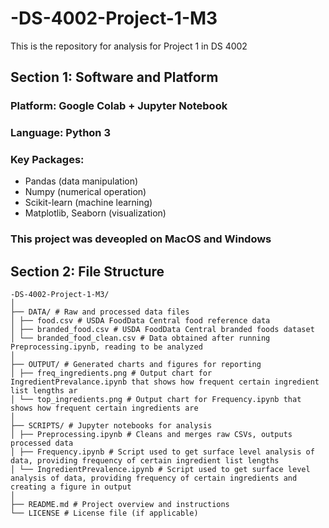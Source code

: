# -DS-4002-Project-1-M3
This is the repository for analysis for Project 1 in DS 4002

## Section 1: Software and Platform

### Platform: Google Colab + Jupyter Notebook
### Language: Python 3
### Key Packages:
  - Pandas (data manipulation)
  - Numpy (numerical operation)
  - Scikit-learn (machine learning)
  - Matplotlib, Seaborn (visualization)

### This project was deveopled on MacOS and Windows

## Section 2: File Structure
```
-DS-4002-Project-1-M3/
│
├── DATA/ # Raw and processed data files
│ ├── food.csv # USDA FoodData Central food reference data
│ ├── branded_food.csv # USDA FoodData Central branded foods dataset
│ └── branded_food_clean.csv # Data obtained after running Preprocessing.ipynb, reading to be analyzed
│
├── OUTPUT/ # Generated charts and figures for reporting
│ ├── freq_ingredients.png # Output chart for IngredientPrevalance.ipynb that shows how frequent certain ingredient list lengths ar
│ └── top_ingredients.png # Output chart for Frequency.ipynb that shows how frequent certain ingredients are
│
├── SCRIPTS/ # Jupyter notebooks for analysis
│ ├── Preprocessing.ipynb # Cleans and merges raw CSVs, outputs processed data
│ ├── Frequency.ipynb # Script used to get surface level analysis of data, providing frequency of certain ingredient list lengths
│ └── IngredientPrevalence.ipynb # Script used to get surface level analysis of data, providing frequency of certain ingredients and creating a figure in output
│
├── README.md # Project overview and instructions
└── LICENSE # License file (if applicable)
```
